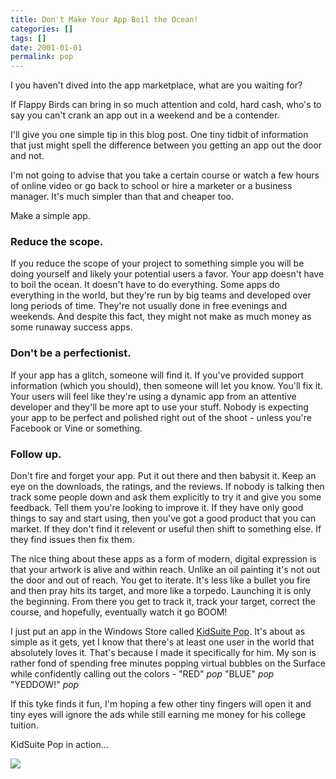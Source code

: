 ```yaml
---
title: Don't Make Your App Boil the Ocean!
categories: []
tags: []
date: 2001-01-01
permalink: pop
---
```


I you haven't dived into the app marketplace, what are you waiting for?
<!-- more -->

If Flappy Birds can bring in so much attention and cold, hard cash, who's to say you can't crank an app out in a weekend and be a contender.

I'll give you one simple tip in this blog post. One tiny tidbit of information that just might spell the difference between you getting an app out the door and not.

I'm not going to advise that you take a certain course or watch a few hours of online video or go back to school or hire a marketer or a business manager. It's much simpler than that and cheaper too.

Make a simple app.

### **Reduce the scope.**

If you reduce the scope of your project to something simple you will be doing yourself and likely your potential users a favor. Your app doesn't have to boil the ocean. It doesn't have to do everything. Some apps do everything in the world, but they're run by big teams and developed over long periods of time. They're not usually done in free evenings and weekends. And despite this fact, they might not make as much money as some runaway success apps.

### **Don't be a perfectionist.**

If your app has a glitch, someone will find it. If you've provided support information (which you should), then someone will let you know. You'll fix it. Your users will feel like they're using a dynamic app from an attentive developer and they'll be more apt to use your stuff. Nobody is expecting your app to be perfect and polished right out of the shoot - unless you're Facebook or Vine or something.

### **Follow up.**

Don't fire and forget your app. Put it out there and then babysit it. Keep an eye on the downloads, the ratings, and the reviews. If nobody is talking then track some people down and ask them explicitly to try it and give you some feedback. Tell them you're looking to improve it. If they have only good things to say and start using, then you've got a good product that you can market. If they don't find it relevent or useful then shift to something else. If they find issues then fix them.

The nice thing about these apps as a form of modern, digital expression is that your artwork is alive and within reach. Unlike an oil painting it's not out the door and out of reach. You get to iterate. It's less like a bullet you fire and then pray hits its target, and more like a torpedo. Launching it is only the beginning. From there you get to track it, track your target, correct the course, and hopefully, eventually watch it go BOOM!

I just put an app in the Windows Store called [KidSuite Pop](http://apps.microsoft.com/windows/app/kidsuite-pop/67dd6cec-d92f-428d-9556-646c64768adf). It's about as simple as it gets, yet I know that there's at least one user in the world that absolutely loves it. That's because I made it specifically for him. My son is rather fond of spending free minutes popping virtual bubbles on the Surface while confidently calling out the colors - "RED" *pop* "BLUE" *pop* "YEDDOW!" *pop*

If this tyke finds it fun, I'm hoping a few other tiny fingers will open it and tiny eyes will ignore the ads while still earning me money for his college tuition.

KidSuite Pop in action...

![](/files/pop_01.jpg)